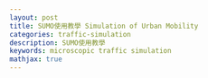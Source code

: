 ```yaml
---
layout: post
title: SUMO使用教學 Simulation of Urban Mobility 
categories: traffic-simulation
description: SUMO使用教學
keywords: microscopic traffic simulation
mathjax: true
---
```


